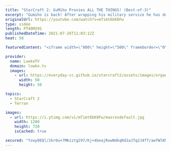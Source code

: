 ```yaml
---
title: "StarCraft 2: GuMiho Proxies ALL THE THINGS! (Best-of-3)"
excerpt: "Gumiho is back! After wrapping his military service he has decided to return to pro gaming. In this best-of-3 series of StarCraft 2 between Astrea and Gumiho.   Support my work on Patreon: http://www.patreon.com/lowkotv Become a YouTube member: https://lowko.tv/join  My second channel: http://lowko.tv/morelowko"
originalUrl: https://youtube.com/watch?v=mTimt6bK0Fw
type: video
length: PT40M29S
publishedDateTime: 2021-07-26T11:03:12Z
heat: 50

featuredContent: "<iframe width=\"800\" height=\"500\" frameborder=\"0\" src=\"https://www.youtube.com/embed/mTimt6bK0Fw\" allow=\"accelerometer; autoplay; encrypted-media; gyroscope; picture-in-picture\" allowfullscreen></iframe>"

provider:
  name: LowkoTV
  domain: lowko.tv
  images:
    - url: https://everyday-cc.github.io/starcraft2/assets/images/organizations/lowko.tv-50x50.jpg
      width: 50
      height: 50

topics:
  - StarCraft 2
  - Terran

images:
  - url: https://i.ytimg.com/vi/mTimt6bK0Fw/maxresdefault.jpg
    width: 1280
    height: 720
    isCached: true

secured: "Yzwy0EQl/2kr0u+7MKzztg297/Kj+4beajRxwNdkqRd1aJfq2J4fT/awfWlKMc0QSI4Z1eajvjJ+pxxI7N2WzcOhgBPGSJoD+jrxBr/4lyo/HNoRMhVZJgcCVcqOMntaeQNVK31++qjZshzOn+b8YE0WGuWP8jOEmUF91Vwy/cC3xP7oXGjoIYg9EwEUTCL1/If3BC5S3E/GtWsGagVE2m8Nrtz32lx8DihOZr4pA+ko4Ty8KDtmISpLs/dFnQyB4MWbG1oF5UuuC7seFkP42Oen5U6jWpU1uTACY7SXXYVMuPZ3T+wLS13EfbNZDD0+JcikBovwrudsQgLjNyJVqcvuX5vxa8tNH0cbGTl9dyZ5JvvRTlc2GHBNXvZSS7J6OXc0Be3FWfQzHX4nUmypBUk3BIzFUODGHpKSZijHzULBQ1ae0cEaT80R1j7QDfs7;ASwJSo+kPfPurY8rbHEIvg=="
---
```


